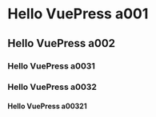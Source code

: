 # Hello VuePress a001

## Hello VuePress a002

### Hello VuePress a0031

### Hello VuePress a0032

#### Hello VuePress a00321
